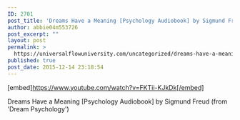```yaml
---
ID: 2701
post_title: 'Dreams Have a Meaning [Psychology Audiobook] by Sigmund Freud'
author: abbie04m553726
post_excerpt: ""
layout: post
permalink: >
  https://universalflowuniversity.com/uncategorized/dreams-have-a-meaning-psychology-audiobook-by-sigmund-freud/
published: true
post_date: 2015-12-14 23:18:54
---
```

[embed]https://www.youtube.com/watch?v=FKTii-KJkDk[/embed]<br>
<p>Dreams Have a Meaning [Psychology Audiobook] by Sigmund Freud (from 'Dream Psychology')</p>